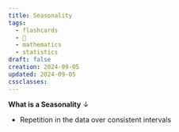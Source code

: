 ```yaml
---
title: Seasonality
tags:
  - flashcards
  - 🌱
  - mathematics
  - statistics
draft: false
creation: 2024-09-05
updated: 2024-09-05
cssclasses: 
---
```


**What is a Seasonality**
↓
- Repetition in the data over consistent intervals
<!--SR:!2024-12-13,4,270-->
